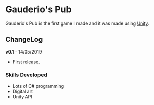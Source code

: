 # Gauderio's Pub

Gauderio's Pub is the first game I made and it was made using [Unity](https://unity.com/ "Unity Website").

## ChangeLog

**v0.1** - 14/05/2019

* First release.

### Skills Developed

* Lots of C# programming
* Digital art
* Unity API
